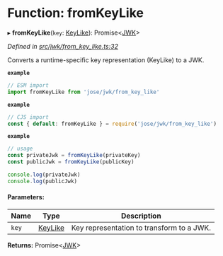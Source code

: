 # Function: fromKeyLike

▸ **fromKeyLike**(`key`: [KeyLike](../types/_types_d_.keylike.md)): Promise\<[JWK](../interfaces/_types_d_.jwk.md)>

*Defined in [src/jwk/from_key_like.ts:32](https://github.com/panva/jose/blob/v3.1.0/src/jwk/from_key_like.ts#L32)*

Converts a runtime-specific key representation (KeyLike) to a JWK.

**`example`** 
```js
// ESM import
import fromKeyLike from 'jose/jwk/from_key_like'
```

**`example`** 
```js
// CJS import
const { default: fromKeyLike } = require('jose/jwk/from_key_like')
```

**`example`** 
```js
// usage
const privateJwk = fromKeyLike(privateKey)
const publicJwk = fromKeyLike(publicKey)

console.log(privateJwk)
console.log(publicJwk)
```

#### Parameters:

Name | Type | Description |
------ | ------ | ------ |
`key` | [KeyLike](../types/_types_d_.keylike.md) | Key representation to transform to a JWK.  |

**Returns:** Promise\<[JWK](../interfaces/_types_d_.jwk.md)>
